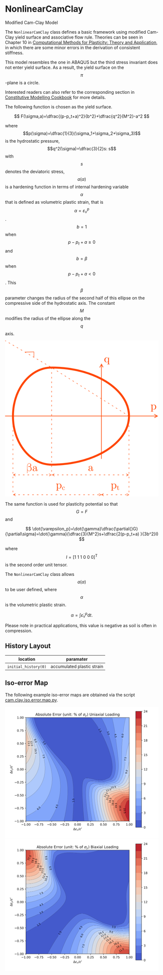 # NonlinearCamClay

Modified Cam-Clay Model

The `NonlinearCamClay` class defines a basic framework using modified Cam-Clay yield surface and associative flow rule.
Theories can be seen in Chapter 10
in [Computational Methods for Plasticity: Theory and Application](https://doi.org/10.1002/9780470694626), in which there
are some minor errors in the derivation of consistent stiffness.

This model resembles the one in ABAQUS but the third stress invariant does not enter yield surface. As a result, the
yield surface on the $$\pi$$-plane is a circle.

Interested readers can also refer to the corresponding section
in [Constitutive Modelling Cookbook](https://github.com/TLCFEM/constitutive-modelling-cookbook/releases/download/latest/COOKBOOK.pdf)
for more details.

The following function is chosen as the yield surface.

$$
F(\sigma,a)=\dfrac{(p-p_t+a)^2}{b^2}+\dfrac{q^2}{M^2}-a^2
$$

where $$p(\sigma)=\dfrac{1}{3}(\sigma_1+\sigma_2+\sigma_3)$$ is the hydrostatic pressure, $$q^2(\sigma)=\dfrac{3}{2}s:
s$$ with $$s$$ denotes the deviatoric stress, $$a(\alpha)$$ is a hardening function in terms of internal hardening
variable $$\alpha$$ that is defined as volumetric plastic strain, that is $$\alpha=\varepsilon_v^p$$. $$b=1$$ when
$$p-p_t+a\ge0$$ and $$b=\beta$$ when $$p-p_t+a<0$$. This $$\beta$$ parameter changes the radius of the second half of
this ellipse on the compressive side of the hydrostatic axis. The constant $$M$$ modifies the radius of the ellipse
along the $$q$$ axis.

![yield surface](MCC.svg)

The same function is used for plasticity potential so that $$G=F$$ and

$$
\dot{\varepsilon_p}=\dot{\gamma}\dfrac{\partial{}G}{\partial\sigma}=\dot{\gamma}(\dfrac{3}{M^2}s+\dfrac{2(p-p_t+a)
}{3b^2}I)
$$

where $$I=[1~1~1~0~0~0]^\mathrm{T}$$ is the second order unit tensor.

The `NonlinearCamClay` class allows $$a(\alpha)$$ to be user defined, where $$\alpha$$ is the volumetric plastic strain.

$$
\alpha=\int\dot{\varepsilon}_v^p\mathrm{d}t.
$$

Please note in practical applications, this value is negative as soil is often in compression.

## History Layout

| location             | paramater                  |
|----------------------|----------------------------|
| `initial_history(0)` | accumulated plastic strain |

## Iso-error Map

The following example iso-error maps are obtained via the script [cam.clay.iso.error.map.py](cam.clay.iso.error.map.py).

![absolute error uniaxial](cam.clay.abs.error.uniaxial.svg)
![absolute error biaxial](cam.clay.abs.error.biaxial.svg)
